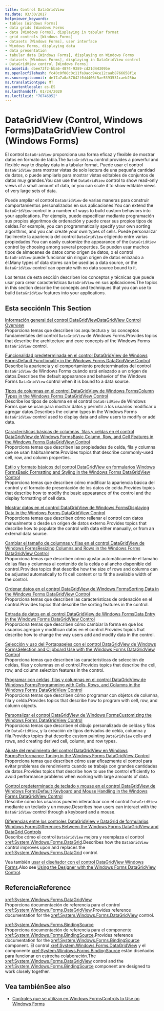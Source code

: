 ```yaml
---
title: Control DataGridView
ms.date: 03/30/2017
helpviewer_keywords:
- tables [Windows Forms]
- data grids [Windows Forms
- data [Windows Forms], displaying in tabular format
- grid controls [Windows Forms]
- datasets [Windows Forms], user interface
- Windows Forms, displaying data
- data presentation
- tabular data [Windows Forms], displaying on Windows Forms
- datasets [Windows Forms], displaying in DataGridView control
- DataGridView control [Windows Forms]
ms.assetid: dbee73f2-bba6-4874-9389-cd21d44309be
ms.openlocfilehash: fc40c0f08c0c11fa9acc94ce12caab8766658f1e
ms.sourcegitcommit: de17a7a0a37042f0d4406f5ae5393531caeb25ba
ms.translationtype: MT
ms.contentlocale: es-ES
ms.lasthandoff: 01/24/2020
ms.locfileid: "76746952"
---
```

# <a name="datagridview-control-windows-forms"></a><span data-ttu-id="98e4a-102">DataGridView (Control, Windows Forms)</span><span class="sxs-lookup"><span data-stu-id="98e4a-102">DataGridView Control (Windows Forms)</span></span>
<span data-ttu-id="98e4a-103">El control `DataGridView` proporciona una forma eficaz y flexible de mostrar datos en formato de tabla.</span><span class="sxs-lookup"><span data-stu-id="98e4a-103">The `DataGridView` control provides a powerful and flexible way to display data in a tabular format.</span></span> <span data-ttu-id="98e4a-104">Puede usar el control `DataGridView` para mostrar vistas de solo lectura de una pequeña cantidad de datos, o puede ampliarlo para mostrar vistas editables de conjuntos de datos muy grandes.</span><span class="sxs-lookup"><span data-stu-id="98e4a-104">You can use the `DataGridView` control to show read-only views of a small amount of data, or you can scale it to show editable views of very large sets of data.</span></span>  
  
 <span data-ttu-id="98e4a-105">Puede ampliar el control `DataGridView` de varias maneras para construir comportamientos personalizados en sus aplicaciones.</span><span class="sxs-lookup"><span data-stu-id="98e4a-105">You can extend the `DataGridView` control in a number of ways to build custom behaviors into your applications.</span></span> <span data-ttu-id="98e4a-106">Por ejemplo, puede especificar mediante programación sus propios algoritmos de ordenación y puede crear sus propios tipos de celdas.</span><span class="sxs-lookup"><span data-stu-id="98e4a-106">For example, you can programmatically specify your own sorting algorithms, and you can create your own types of cells.</span></span> <span data-ttu-id="98e4a-107">Puede personalizar fácilmente la apariencia del control `DataGridView` eligiendo entre varias propiedades.</span><span class="sxs-lookup"><span data-stu-id="98e4a-107">You can easily customize the appearance of the `DataGridView` control by choosing among several properties.</span></span> <span data-ttu-id="98e4a-108">Se pueden usar muchos tipos de almacenes de datos como origen de datos, o el control `DataGridView` puede funcionar sin ningún origen de datos enlazado a él.</span><span class="sxs-lookup"><span data-stu-id="98e4a-108">Many types of data stores can be used as a data source, or the `DataGridView` control can operate with no data source bound to it.</span></span>  
  
 <span data-ttu-id="98e4a-109">Los temas de esta sección describen los conceptos y técnicas que puede usar para crear características `DataGridView` en sus aplicaciones.</span><span class="sxs-lookup"><span data-stu-id="98e4a-109">The topics in this section describe the concepts and techniques that you can use to build `DataGridView` features into your applications.</span></span>  
  
## <a name="in-this-section"></a><span data-ttu-id="98e4a-110">Esta sección</span><span class="sxs-lookup"><span data-stu-id="98e4a-110">In This Section</span></span>  
 [<span data-ttu-id="98e4a-111">Información general del control DataGridView</span><span class="sxs-lookup"><span data-stu-id="98e4a-111">DataGridView Control Overview</span></span>](datagridview-control-overview-windows-forms.md)  
 <span data-ttu-id="98e4a-112">Proporciona temas que describen los arquitectura y los conceptos fundamentales del control `DataGridView` de Windows Forms.</span><span class="sxs-lookup"><span data-stu-id="98e4a-112">Provides topics that describe the architecture and core concepts of the Windows Forms `DataGridView` control.</span></span>  
  
 [<span data-ttu-id="98e4a-113">Funcionalidad predeterminada en el control DataGridView de Windows Forms</span><span class="sxs-lookup"><span data-stu-id="98e4a-113">Default Functionality in the Windows Forms DataGridView Control</span></span>](default-functionality-in-the-windows-forms-datagridview-control.md)  
 <span data-ttu-id="98e4a-114">Describe la apariencia y el comportamiento predeterminados del control `DataGridView` de Windows Forms cuándo está enlazado a un origen de datos.</span><span class="sxs-lookup"><span data-stu-id="98e4a-114">Describes the default appearance and behavior of the Windows Forms `DataGridView` control when it is bound to a data source.</span></span>  
  
 [<span data-ttu-id="98e4a-115">Tipos de columnas en el control DataGridView de Windows Forms</span><span class="sxs-lookup"><span data-stu-id="98e4a-115">Column Types in the Windows Forms DataGridView Control</span></span>](column-types-in-the-windows-forms-datagridview-control.md)  
 <span data-ttu-id="98e4a-116">Describe los tipos de columna en el control `DataGridView` de Windows Forms que se usan para mostrar datos y permitir a los usuarios modificar o agregar datos.</span><span class="sxs-lookup"><span data-stu-id="98e4a-116">Describes the column types in the Windows Forms `DataGridView` control used to display data and allow users to modify or add data.</span></span>  
  
 [<span data-ttu-id="98e4a-117">Características básicas de columnas, filas y celdas en el control DataGridView de Windows Forms</span><span class="sxs-lookup"><span data-stu-id="98e4a-117">Basic Column, Row, and Cell Features in the Windows Forms DataGridView Control</span></span>](basic-column-row-and-cell-features-wf-datagridview-control.md)  
 <span data-ttu-id="98e4a-118">Proporciona temas que describen las propiedades de celda, fila y columna que se usan habitualmente.</span><span class="sxs-lookup"><span data-stu-id="98e4a-118">Provides topics that describe commonly-used cell, row, and column properties.</span></span>  
  
 [<span data-ttu-id="98e4a-119">Estilo y formato básicos del control DataGridView en formularios Windows Forms</span><span class="sxs-lookup"><span data-stu-id="98e4a-119">Basic Formatting and Styling in the Windows Forms DataGridView Control</span></span>](basic-formatting-and-styling-in-the-windows-forms-datagridview-control.md)  
 <span data-ttu-id="98e4a-120">Proporciona temas que describen cómo modificar la apariencia básica del control y el formato de presentación de los datos de celda.</span><span class="sxs-lookup"><span data-stu-id="98e4a-120">Provides topics that describe how to modify the basic appearance of the control and the display formatting of cell data.</span></span>  
  
 [<span data-ttu-id="98e4a-121">Mostrar datos en el control DataGridView de Windows Forms</span><span class="sxs-lookup"><span data-stu-id="98e4a-121">Displaying Data in the Windows Forms DataGridView Control</span></span>](displaying-data-in-the-windows-forms-datagridview-control.md)  
 <span data-ttu-id="98e4a-122">Proporciona temas que describen cómo rellenar el control con datos manualmente o desde un origen de datos externo.</span><span class="sxs-lookup"><span data-stu-id="98e4a-122">Provides topics that describe how to populate the control with data either manually, or from an external data source.</span></span>  
  
 [<span data-ttu-id="98e4a-123">Cambiar el tamaño de columnas y filas en el control DataGridView de Windows Forms</span><span class="sxs-lookup"><span data-stu-id="98e4a-123">Resizing Columns and Rows in the Windows Forms DataGridView Control</span></span>](resizing-columns-and-rows-in-the-windows-forms-datagridview-control.md)  
 <span data-ttu-id="98e4a-124">Proporciona temas que describen cómo ajustar automáticamente el tamaño de las filas y columnas al contenido de la celda o al ancho disponible del control.</span><span class="sxs-lookup"><span data-stu-id="98e4a-124">Provides topics that describe how the size of rows and columns can be adjusted automatically to fit cell content or to fit the available width of the control.</span></span>  
  
 [<span data-ttu-id="98e4a-125">Ordenar datos en el control DataGridView de Windows Forms</span><span class="sxs-lookup"><span data-stu-id="98e4a-125">Sorting Data in the Windows Forms DataGridView Control</span></span>](sorting-data-in-the-windows-forms-datagridview-control.md)  
 <span data-ttu-id="98e4a-126">Proporciona temas que describen las características de ordenación en el control.</span><span class="sxs-lookup"><span data-stu-id="98e4a-126">Provides topics that describe the sorting features in the control.</span></span>  
  
 [<span data-ttu-id="98e4a-127">Entrada de datos en el control DataGridView de Windows Forms</span><span class="sxs-lookup"><span data-stu-id="98e4a-127">Data Entry in the Windows Forms DataGridView Control</span></span>](data-entry-in-the-windows-forms-datagridview-control.md)  
 <span data-ttu-id="98e4a-128">Proporciona temas que describen cómo cambiar la forma en que los usuarios agregan y modifican datos en el control.</span><span class="sxs-lookup"><span data-stu-id="98e4a-128">Provides topics that describe how to change the way users add and modify data in the control.</span></span>  
  
 [<span data-ttu-id="98e4a-129">Selección y uso del Portapapeles con el control DataGridView de Windows Forms</span><span class="sxs-lookup"><span data-stu-id="98e4a-129">Selection and Clipboard Use with the Windows Forms DataGridView Control</span></span>](selection-and-clipboard-use-with-the-windows-forms-datagridview-control.md)  
 <span data-ttu-id="98e4a-130">Proporciona temas que describen las características de selección de celdas, filas y columnas en el control.</span><span class="sxs-lookup"><span data-stu-id="98e4a-130">Provides topics that describe the cell, row, and column selection features in the control.</span></span>  
  
 [<span data-ttu-id="98e4a-131">Programar con celdas, filas y columnas en el control DataGridView de Windows Forms</span><span class="sxs-lookup"><span data-stu-id="98e4a-131">Programming with Cells, Rows, and Columns in the Windows Forms DataGridView Control</span></span>](programming-with-cells-rows-and-columns-in-the-datagrid.md)  
 <span data-ttu-id="98e4a-132">Proporciona temas que describen cómo programar con objetos de columna, fila y celda.</span><span class="sxs-lookup"><span data-stu-id="98e4a-132">Provides topics that describe how to program with cell, row, and column objects.</span></span>  
  
 [<span data-ttu-id="98e4a-133">Personalizar el control DataGridView de Windows Forms</span><span class="sxs-lookup"><span data-stu-id="98e4a-133">Customizing the Windows Forms DataGridView Control</span></span>](customizing-the-windows-forms-datagridview-control.md)  
 <span data-ttu-id="98e4a-134">Proporciona temas que describen el dibujo personalizado de celdas y filas de `DataGridView`, y la creación de tipos derivados de celda, columna y fila.</span><span class="sxs-lookup"><span data-stu-id="98e4a-134">Provides topics that describe custom painting `DataGridView` cells and rows, and creating derived cell, column, and row types.</span></span>  
  
 [<span data-ttu-id="98e4a-135">Ajuste del rendimiento del control DataGridView en Windows Forms</span><span class="sxs-lookup"><span data-stu-id="98e4a-135">Performance Tuning in the Windows Forms DataGridView Control</span></span>](performance-tuning-in-the-windows-forms-datagridview-control.md)  
 <span data-ttu-id="98e4a-136">Proporciona temas que describen cómo usar eficazmente el control para evitar problemas de rendimiento cuando se trabaja con grandes cantidades de datos.</span><span class="sxs-lookup"><span data-stu-id="98e4a-136">Provides topics that describe how to use the control efficiently to avoid performance problems when working with large amounts of data.</span></span>  
  
 [<span data-ttu-id="98e4a-137">Control predeterminado de teclado y mouse en el control DataGridView de Windows Forms</span><span class="sxs-lookup"><span data-stu-id="98e4a-137">Default Keyboard and Mouse Handling in the Windows Forms DataGridView Control</span></span>](default-keyboard-and-mouse-handling-in-the-windows-forms-datagridview-control.md)  
 <span data-ttu-id="98e4a-138">Describe cómo los usuarios pueden interactuar con el control `DataGridView` mediante un teclado y un mouse.</span><span class="sxs-lookup"><span data-stu-id="98e4a-138">Describes how users can interact with the `DataGridView` control through a keyboard and a mouse.</span></span>  
  
 [<span data-ttu-id="98e4a-139">Diferencias entre los controles DataGridView y DataGrid de formularios Windows Forms</span><span class="sxs-lookup"><span data-stu-id="98e4a-139">Differences Between the Windows Forms DataGridView and DataGrid Controls</span></span>](differences-between-the-windows-forms-datagridview-and-datagrid-controls.md)  
 <span data-ttu-id="98e4a-140">Describe cómo el control `DataGridView` mejora y reemplaza el control <xref:System.Windows.Forms.DataGrid>.</span><span class="sxs-lookup"><span data-stu-id="98e4a-140">Describes how the `DataGridView` control improves upon and replaces the <xref:System.Windows.Forms.DataGrid> control.</span></span>  
  
 <span data-ttu-id="98e4a-141">Vea también [usar el diseñador con el control DataGridView Windows Forms](using-the-designer-with-the-windows-forms-datagridview-control.md).</span><span class="sxs-lookup"><span data-stu-id="98e4a-141">Also see [Using the Designer with the Windows Forms DataGridView Control](using-the-designer-with-the-windows-forms-datagridview-control.md).</span></span>  
  
## <a name="reference"></a><span data-ttu-id="98e4a-142">Referencia</span><span class="sxs-lookup"><span data-stu-id="98e4a-142">Reference</span></span>  
 <xref:System.Windows.Forms.DataGridView>  
 <span data-ttu-id="98e4a-143">Proporciona documentación de referencia para el control <xref:System.Windows.Forms.DataGridView>.</span><span class="sxs-lookup"><span data-stu-id="98e4a-143">Provides reference documentation for the <xref:System.Windows.Forms.DataGridView> control.</span></span>  
  
 <xref:System.Windows.Forms.BindingSource>  
 <span data-ttu-id="98e4a-144">Proporciona documentación de referencia para el componente <xref:System.Windows.Forms.BindingSource>.</span><span class="sxs-lookup"><span data-stu-id="98e4a-144">Provides reference documentation for the <xref:System.Windows.Forms.BindingSource> component.</span></span> <span data-ttu-id="98e4a-145">El control <xref:System.Windows.Forms.DataGridView> y el componente <xref:System.Windows.Forms.BindingSource> están diseñados para funcionar en estrecha colaboración.</span><span class="sxs-lookup"><span data-stu-id="98e4a-145">The <xref:System.Windows.Forms.DataGridView> control and the <xref:System.Windows.Forms.BindingSource> component are designed to work closely together.</span></span>  
  
## <a name="see-also"></a><span data-ttu-id="98e4a-146">Vea también</span><span class="sxs-lookup"><span data-stu-id="98e4a-146">See also</span></span>

- [<span data-ttu-id="98e4a-147">Controles que se utilizan en Windows Forms</span><span class="sxs-lookup"><span data-stu-id="98e4a-147">Controls to Use on Windows Forms</span></span>](controls-to-use-on-windows-forms.md)
